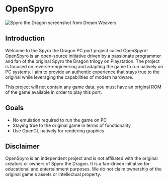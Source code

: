# OpenSpyro

![Spyro the Dragon screenshot from Dream Weavers](https://www.giantbomb.com/a/uploads/scale_medium/8/82962/1666831-dreamweavers.jpg)

## Introduction

Welcome to the Spyro the Dragon PC port project called OpenSpyro! OpenSpyro is an open-source initiative driven by a passionate programmer and fan of the original Spyro the Dragon trilogy on Playstation. The project is focused on reverse-engineering and adapting the game to run natively on PC systems. I aim to provide an authentic experience that stays true to the original while leveraging the capabilities of modern hardware.

This project will not contain any game data, you must have an original ROM of the game available in order to play this port.

## Goals

- No emulation required to run the game on PC
- Staying true to the original game in terms of functionality
- Use OpenGL natively for rendering graphics

## Disclaimer

OpenSpyro is an independent project and is not affiliated with the original creators or owners of Spyro the Dragon. It is a fan-driven initiative for educational and entertainment purposes. We do not claim ownership of the original game's assets or intellectual property.
